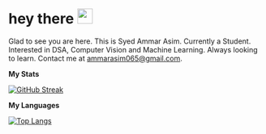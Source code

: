 
<h1>
  hey there
  <img src="https://media.giphy.com/media/hvRJCLFzcasrR4ia7z/giphy.gif" width="30px"/>
</h1>


Glad to see you are here. This is Syed Ammar Asim. Currently a Student. Interested in DSA, Computer Vision and Machine Learning. Always looking to learn.
Contact me at ammarasim065@gmail.com.






**My Stats**

[![GitHub Streak](https://streak-stats.demolab.com/?user=Ammar-Asim-23)](https://git.io/streak-stats)








**My Languages**




[![Top Langs](https://github-readme-stats.vercel.app/api/top-langs/?username=Ammar-Asim-23)](https://github.com/anuraghazra/github-readme-stats)
